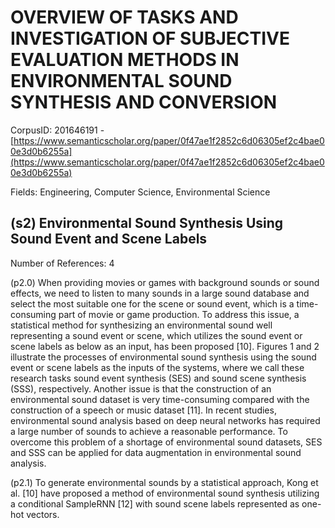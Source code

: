 # OVERVIEW OF TASKS AND INVESTIGATION OF SUBJECTIVE EVALUATION METHODS IN ENVIRONMENTAL SOUND SYNTHESIS AND CONVERSION

CorpusID: 201646191 - [https://www.semanticscholar.org/paper/0f47ae1f2852c6d06305ef2c4bae00e3d0b6255a](https://www.semanticscholar.org/paper/0f47ae1f2852c6d06305ef2c4bae00e3d0b6255a)

Fields: Engineering, Computer Science, Environmental Science

## (s2) Environmental Sound Synthesis Using Sound Event and Scene Labels
Number of References: 4

(p2.0) When providing movies or games with background sounds or sound effects, we need to listen to many sounds in a large sound database and select the most suitable one for the scene or sound event, which is a time-consuming part of movie or game production. To address this issue, a statistical method for synthesizing an environmental sound well representing a sound event or scene, which utilizes the sound event or scene labels as below as an input, has been proposed [10]. Figures 1 and 2 illustrate the processes of environmental sound synthesis using the sound event or scene labels as the inputs of the systems, where we call these research tasks sound event synthesis (SES) and sound scene synthesis (SSS), respectively. Another issue is that the construction of an environmental sound dataset is very time-consuming compared with the construction of a speech or music dataset [11]. In recent studies, environmental sound analysis based on deep neural networks has required a large number of sounds to achieve a reasonable performance. To overcome this problem of a shortage of environmental sound datasets, SES and SSS can be applied for data augmentation in environmental sound analysis.

(p2.1) To generate environmental sounds by a statistical approach, Kong et al. [10] have proposed a method of environmental sound synthesis utilizing a conditional SampleRNN [12] with sound scene labels represented as one-hot vectors.
